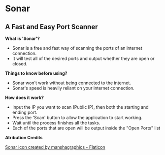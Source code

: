 # Sonar
## A Fast and Easy Port Scanner

**What is 'Sonar'?**
- Sonar is a free and fast way of scanning the ports of an internet connection.
- It will test all of the desired ports and output whether they are open or closed.

**Things to know before using?**
- Sonar won't work without being connected to the internet.
- Sonar's speed is heavily reliant on your internet connection.

**How does it work?**
- Input the IP you want to scan (Public IP), then both the starting and ending port.
- Press the 'Scan' button to allow the application to start working.
- Wait until the process finishes all the tasks.
- Each of the ports that are open will be output inside the "Open Ports" list

**Atribution Credits**

<a href="https://www.flaticon.com/free-icons/sonar" title="sonar icons">Sonar icon created by manshagraphics - Flaticon</a>

